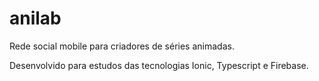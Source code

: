 # anilab
Rede social mobile para criadores de séries animadas.

Desenvolvido para estudos das tecnologias Ionic, Typescript e Firebase.
